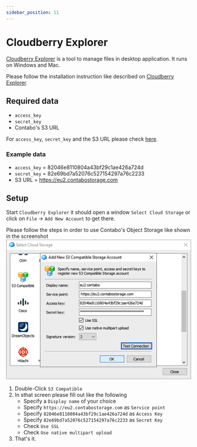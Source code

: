 ```yaml
---
sidebar_position: 11
---
```


# Cloudberry Explorer

[Cloudberry Explorer](https://www.msp360.com/explorer.aspx) is a tool to manage files in desktop application. It runs on Windows and Mac.

Please follow the installation instruction like described on [Cloudberry Explorer](https://www.msp360.com/explorer.aspx).

## Required data

* `access_key`
* `secret_key`
* Contabo's S3 URL

For `access_key`, `secret_key` and the S3 URL please check [here](/docs/products/Object-Storage/s3-connection-settings).

### Example data

* `access_key` = 82046e8110804a43bf29c1ae426a724d
* `secret_key` = 82e69bd7a52076c527154297a76c2233
* S3 URL = https://eu2.contabostorage.com

## Setup

Start `Cloudberry Explorer` it should open a window `Select Cloud Storage` or click on `File` -> `Add New Account` to get there.

Please follow the steps in order to use Contabo's Object Storage like shown in the screenshot ![S3 Credentials](/img/products/object-storage/tools/cloudberry-explorer/cloudberry-explorer-settings.png)

1. Double-Click  `S3 Compatible`
2. In sthat screen please fill out like the following
   * Specify a `Display name` of your choice
   * Specify `https://eu2.contabostorage.com` as `Service point`
   * Specify `82046e8110804a43bf29c1ae426a724d` as `Access Key`
   * Specify `82e69bd7a52076c527154297a76c2233` as `Secret Key`
   * Check `Use SSL`
   * Check `Use native multipart upload`
3. That's it.

